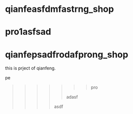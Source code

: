 
# qianfeasfdmfastrng_shop

pro1asfsad
=======
# qianfepsadfrodafprong_shop
this is prject of qianfeng.

pe
>>>>>>> pro
>>>>>
>>>>>adasf
>>>>
>>>>asdf
>>>
>>>
